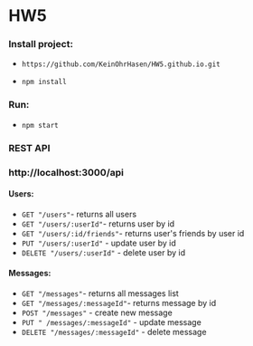 # HW5

 ### Install project:
 * ```https://github.com/KeinOhrHasen/HW5.github.io.git```

 * ```npm install```
 
 ### Run:
 * ```npm start```
 
 
 ### REST API
 ### http://localhost:3000/api
 

#### Users:
 - `GET "/users"`- returns all users 
 - `GET "/users/:userId"`- returns user by id 
 - `GET "/users/:id/friends"`- returns user's friends by user id 
 - `PUT "/users/:userId"` - update user by id
 - `DELETE "/users/:userId"` - delete user by id  

#### Messages:
 - `GET "/messages"`- returns all messages list
 - `GET "/messages/:messageId"`- returns message by id 
 - `POST "/messages"` - create new message
 - `PUT " /messages/:messageId"` - update message
 - `DELETE "/messages/:messageId"` - delete message 
 
 
